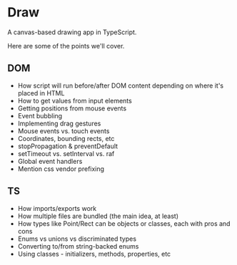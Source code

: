 # Draw

A canvas-based drawing app in TypeScript.

Here are some of the points we'll cover.

## DOM

- How script will run before/after DOM content depending on where it's placed in HTML
- How to get values from input elements
- Getting positions from mouse events
- Event bubbling
- Implementing drag gestures
- Mouse events vs. touch events
- Coordinates, bounding rects, etc
- stopPropagation & preventDefault
- setTimeout vs. setInterval vs. raf
- Global event handlers
- Mention css vendor prefixing

## TS

- How imports/exports work
- How multiple files are bundled (the main idea, at least)
- How types like Point/Rect can be objects or classes, each with pros and cons
- Enums vs unions vs discriminated types
- Converting to/from string-backed enums
- Using classes - initializers, methods, properties, etc
